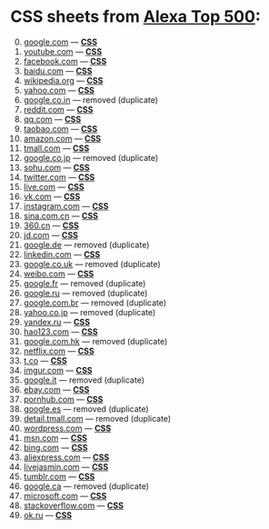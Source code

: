 # CSS sheets from [Alexa Top 500](http://www.alexa.com/topsites):
0. [google.com](http://google.com) — **[CSS](css/google.com.css)**
0. [youtube.com](http://youtube.com) — **[CSS](css/youtube.com.css)**
0. [facebook.com](http://facebook.com) — **[CSS](css/facebook.com.css)**
0. [baidu.com](http://baidu.com) — **[CSS](css/baidu.com.css)**
0. [wikipedia.org](http://wikipedia.org) — **[CSS](css/wikipedia.org.css)**
0. [yahoo.com](http://yahoo.com) — **[CSS](css/yahoo.com.css)**
0. [google.co.in](http://google.co.in) — removed (duplicate)
0. [reddit.com](http://reddit.com) — **[CSS](css/reddit.com.css)**
0. [qq.com](http://qq.com) — **[CSS](css/qq.com.css)**
0. [taobao.com](http://taobao.com) — **[CSS](css/taobao.com.css)**
0. [amazon.com](http://amazon.com) — **[CSS](css/amazon.com.css)**
0. [tmall.com](http://tmall.com) — **[CSS](css/tmall.com.css)**
0. [google.co.jp](http://google.co.jp) — removed (duplicate)
0. [sohu.com](http://sohu.com) — **[CSS](css/sohu.com.css)**
0. [twitter.com](http://twitter.com) — **[CSS](css/twitter.com.css)**
0. [live.com](http://live.com) — **[CSS](css/live.com.css)**
0. [vk.com](http://vk.com) — **[CSS](css/vk.com.css)**
0. [instagram.com](http://instagram.com) — **[CSS](css/instagram.com.css)**
0. [sina.com.cn](http://sina.com.cn) — **[CSS](css/sina.com.cn.css)**
0. [360.cn](http://360.cn) — **[CSS](css/360.cn.css)**
0. [jd.com](http://jd.com) — **[CSS](css/jd.com.css)**
0. [google.de](http://google.de) — removed (duplicate)
0. [linkedin.com](http://linkedin.com) — **[CSS](css/linkedin.com.css)**
0. [google.co.uk](http://google.co.uk) — removed (duplicate)
0. [weibo.com](http://weibo.com) — **[CSS](css/weibo.com.css)**
0. [google.fr](http://google.fr) — removed (duplicate)
0. [google.ru](http://google.ru) — removed (duplicate)
0. [google.com.br](http://google.com.br) — removed (duplicate)
0. [yahoo.co.jp](http://yahoo.co.jp) — removed (duplicate)
0. [yandex.ru](http://yandex.ru) — **[CSS](css/yandex.ru.css)**
0. [hao123.com](http://hao123.com) — **[CSS](css/hao123.com.css)**
0. [google.com.hk](http://google.com.hk) — removed (duplicate)
0. [netflix.com](http://netflix.com) — **[CSS](css/netflix.com.css)**
0. [t.co](http://t.co) — **[CSS](css/t.co.css)**
0. [imgur.com](http://imgur.com) — **[CSS](css/imgur.com.css)**
0. [google.it](http://google.it) — removed (duplicate)
0. [ebay.com](http://ebay.com) — **[CSS](css/ebay.com.css)**
0. [pornhub.com](http://pornhub.com) — **[CSS](css/pornhub.com.css)**
0. [google.es](http://google.es) — removed (duplicate)
0. [detail.tmall.com](http://detail.tmall.com) — removed (duplicate)
0. [wordpress.com](http://wordpress.com) — **[CSS](css/wordpress.com.css)**
0. [msn.com](http://msn.com) — **[CSS](css/msn.com.css)**
0. [bing.com](http://bing.com) — **[CSS](css/bing.com.css)**
0. [aliexpress.com](http://aliexpress.com) — **[CSS](css/aliexpress.com.css)**
0. [livejasmin.com](http://livejasmin.com) — **[CSS](css/livejasmin.com.css)**
0. [tumblr.com](http://tumblr.com) — **[CSS](css/tumblr.com.css)**
0. [google.ca](http://google.ca) — removed (duplicate)
0. [microsoft.com](http://microsoft.com) — **[CSS](css/microsoft.com.css)**
0. [stackoverflow.com](http://stackoverflow.com) — **[CSS](css/stackoverflow.com.css)**
0. [ok.ru](http://ok.ru) — **[CSS](css/ok.ru.css)**
